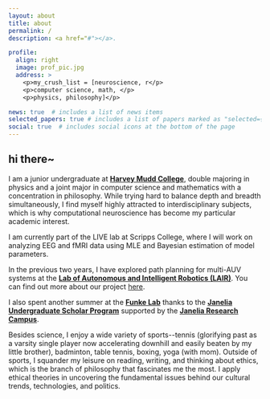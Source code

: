 ```yaml
---
layout: about
title: about
permalink: /
description: <a href="#"></a>. 

profile:
  align: right
  image: prof_pic.jpg
  address: >
    <p>my_crush_list = [neuroscience, r</p>
    <p>computer science, math, </p>
    <p>physics, philosophy]</p>

news: true  # includes a list of news items
selected_papers: true # includes a list of papers marked as "selected={true}"
social: true  # includes social icons at the bottom of the page
---
```


## hi there~

I am a junior undergraduate at [**Harvey Mudd College**](https://www.hmc.edu/), double majoring in physics and a joint major in computer science and mathematics with a concentration in philosophy. While trying hard to balance depth and breadth simultaneously, I find myself highly attracted to interdisciplinary subjects, which is why computational neuroscience has become my particular academic interest.

I am currently part of the LIVE lab at Scripps College, where I will work on analyzing EEG and fMRI data using MLE and Bayesian estimation of model parameters.

In the previous two years, I have explored path planning for multi-AUV systems at the [**Lab of Autonomous and Intelligent Robotics (LAIR)**](https://www.lair.hmc.edu/). You can find out more about our project [here](https://github.com/kunyanglu/hmc-lair-shark-tracking).

I also spent another summer at the [**Funke Lab**](https://www.janelia.org/lab/funke-lab) thanks to the [**Janelia Undergraduate Scholar Program**](https://www.janelia.org/you-janelia/students-postdocs/undergraduate-scholars-program) supported by the [**Janelia Research Campus**](https://www.janelia.org/).

Besides science, I enjoy a wide variety of sports--tennis (glorifying past as a varsity single player now accelerating downhill and easily beaten by my little brother), badminton, table tennis, boxing, yoga (with mom). Outside of sports, I squander my leisure on reading, writing, and thinking about ethics, which is the branch of philosophy that fascinates me the most. I apply ethical theories in uncovering the fundamental issues behind our cultural trends, technologies, and politics.
